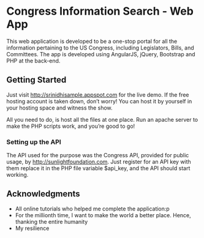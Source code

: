 # Congress Information Search - Web App

This web application is developed to be a one-stop portal for all the information pertaining to the US Congress, including Legislators, Bills, and Committees. The app is developed using AngularJS, jQuery, Bootstrap and PHP at the back-end.

## Getting Started

Just visit http://srinidhisample.appspot.com for the live demo. If the free hosting account is taken down, don’t worry! You can host it by yourself in your hosting space and witness the show. 

All you need to do, is host all the files at one place. Run an apache server to make the PHP scripts work, and you’re good to go!

### Setting up the API

The API used for the purpose was the Congress API, provided for public usage, by http://sunlightfoundation.com. Just register for an API key with them replace it in the PHP file variable $api_key, and the API should start working.

## Acknowledgments

* All online tutorials who helped me complete the application:p
* For the millionth time, I want to make the world a better place. Hence, thanking the entire humanity
* My resilience

